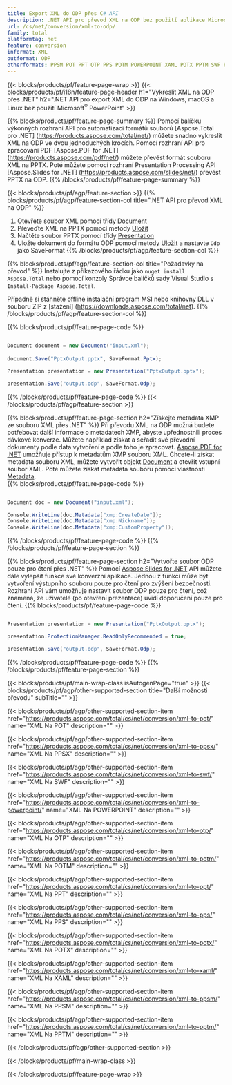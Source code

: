 ```yaml
---
title: Export XML do ODP přes C# API
description: .NET API pro převod XML na ODP bez použití aplikace Microsoft Word
url: /cs/net/conversion/xml-to-odp/
family: total
platformtag: net
feature: conversion
informat: XML
outformat: ODP
otherformats: PPSM POT PPT OTP PPS POTM POWERPOINT XAML POTX PPTM SWF PPSX
---
```

{{< blocks/products/pf/feature-page-wrap >}}
{{< blocks/products/pf/i18n/feature-page-header h1="Vykreslit XML na ODP přes .NET" h2=".NET API pro export XML do ODP na Windows, macOS a Linux bez použití Microsoft<sup>&reg;</sup> PowerPoint" >}}

{{% blocks/products/pf/feature-page-summary %}}
Pomocí balíčku výkonných rozhraní API pro automatizaci formátů souborů [Aspose.Total pro .NET] (https://products.aspose.com/total/net/) můžete snadno vykreslit XML na ODP ve dvou jednoduchých krocích. Pomocí rozhraní API pro zpracování PDF [Aspose.PDF for .NET] (https://products.aspose.com/pdf/net/) můžete převést formát souboru XML na PPTX. Poté můžete pomocí rozhraní Presentation Processing API [Aspose.Slides for .NET] (https://products.aspose.com/slides/net/) převést PPTX na ODP.
{{% /blocks/products/pf/feature-page-summary  %}}

{{< blocks/products/pf/agp/feature-section >}}
{{% blocks/products/pf/agp/feature-section-col title=".NET API pro převod XML na ODP" %}}
1. Otevřete soubor XML pomocí třídy [Document](https://apireference.aspose.com/pdf/net/aspose.pdf/document)
2. Převeďte XML na PPTX pomocí metody [Uložit](https://apireference.aspose.com/pdf/net/aspose.pdf.document/save/methods/5)
3. Načtěte soubor PPTX pomocí třídy [Presentation](https://apireference.aspose.com/slides/net/aspose.slides/presentation)
4. Uložte dokument do formátu ODP pomocí metody [Uložit](https://apireference.aspose.com/slides/net/aspose.slides.presentation/save/methods/5) a nastavte `Odp` jako SaveFormat
{{% /blocks/products/pf/agp/feature-section-col %}}

{{% blocks/products/pf/agp/feature-section-col title="Požadavky na převod" %}}
Instalujte z příkazového řádku jako ```nuget install Aspose.Total``` nebo pomocí konzoly Správce balíčků sady Visual Studio s ```Install-Package Aspose.Total```.

Případně si stáhněte offline instalační program MSI nebo knihovny DLL v souboru ZIP z [stažení] (https://downloads.aspose.com/total/net).
{{% /blocks/products/pf/agp/feature-section-col %}}

{{% blocks/products/pf/feature-page-code %}}

```cs

Document document = new Document("input.xml");
 
document.Save("PptxOutput.pptx", SaveFormat.Pptx); 

Presentation presentation = new Presentation("PptxOutput.pptx");

presentation.Save("output.odp", SaveFormat.Odp);   
```
{{% /blocks/products/pf/feature-page-code %}}
{{< /blocks/products/pf/agp/feature-section >}}

{{% blocks/products/pf/feature-page-section  h2="Získejte metadata XMP ze souboru XML přes .NET" %}}
Při převodu XML na ODP možná budete potřebovat další informace o metadatech XMP, abyste upřednostnili proces dávkové konverze. Můžete například získat a seřadit své převodní dokumenty podle data vytvoření a podle toho je zpracovat. [Aspose.PDF for .NET](https://products.aspose.com/pdf/net/) umožňuje přístup k metadatům XMP souboru XML. Chcete-li získat metadata souboru XML, můžete vytvořit objekt [Document](https://apireference.aspose.com/pdf/net/aspose.pdf/document) a otevřít vstupní soubor XML. Poté můžete získat metadata souboru pomocí vlastnosti [Metadata](https://apireference.aspose.com/pdf/net/aspose.pdf/document/properties/metadata).  
{{% blocks/products/pf/feature-page-code %}}

```cs

Document doc = new Document("input.xml");

Console.WriteLine(doc.Metadata["xmp:CreateDate"]);
Console.WriteLine(doc.Metadata["xmp:Nickname"]);
Console.WriteLine(doc.Metadata["xmp:CustomProperty"]);
```
{{% /blocks/products/pf/feature-page-code  %}}
{{% /blocks/products/pf/feature-page-section %}}

{{% blocks/products/pf/feature-page-section  h2="Vytvořte soubor ODP pouze pro čtení přes .NET" %}}
Pomocí [Aspose.Slides for .NET](https://products.aspose.com/slides/net/) API můžete dále vylepšit funkce své konverzní aplikace. Jednou z funkcí může být vytvoření výstupního souboru pouze pro čtení pro zvýšení bezpečnosti. Rozhraní API vám umožňuje nastavit soubor ODP pouze pro čtení, což znamená, že uživatelé (po otevření prezentace) uvidí doporučení pouze pro čtení. 
{{% blocks/products/pf/feature-page-code %}}

```cs

Presentation presentation = new Presentation("PptxOutput.pptx");

presentation.ProtectionManager.ReadOnlyRecommended = true;

presentation.Save("output.odp", SaveFormat.Odp);     
```
{{% /blocks/products/pf/feature-page-code  %}}
{{% /blocks/products/pf/feature-page-section %}}

{{< blocks/products/pf/main-wrap-class isAutogenPage="true" >}}
{{< blocks/products/pf/agp/other-supported-section title="Další možnosti převodu" subTitle="" >}}

{{< blocks/products/pf/agp/other-supported-section-item href="https://products.aspose.com/total/cs/net/conversion/xml-to-pot/" name="XML Na POT" description="" >}}

{{< blocks/products/pf/agp/other-supported-section-item href="https://products.aspose.com/total/cs/net/conversion/xml-to-ppsx/" name="XML Na PPSX" description="" >}}

{{< blocks/products/pf/agp/other-supported-section-item href="https://products.aspose.com/total/cs/net/conversion/xml-to-swf/" name="XML Na SWF" description="" >}}

{{< blocks/products/pf/agp/other-supported-section-item href="https://products.aspose.com/total/cs/net/conversion/xml-to-powerpoint/" name="XML Na POWERPOINT" description="" >}}

{{< blocks/products/pf/agp/other-supported-section-item href="https://products.aspose.com/total/cs/net/conversion/xml-to-otp/" name="XML Na OTP" description="" >}}

{{< blocks/products/pf/agp/other-supported-section-item href="https://products.aspose.com/total/cs/net/conversion/xml-to-potm/" name="XML Na POTM" description="" >}}

{{< blocks/products/pf/agp/other-supported-section-item href="https://products.aspose.com/total/cs/net/conversion/xml-to-ppt/" name="XML Na PPT" description="" >}}

{{< blocks/products/pf/agp/other-supported-section-item href="https://products.aspose.com/total/cs/net/conversion/xml-to-pps/" name="XML Na PPS" description="" >}}

{{< blocks/products/pf/agp/other-supported-section-item href="https://products.aspose.com/total/cs/net/conversion/xml-to-potx/" name="XML Na POTX" description="" >}}

{{< blocks/products/pf/agp/other-supported-section-item href="https://products.aspose.com/total/cs/net/conversion/xml-to-xaml/" name="XML Na XAML" description="" >}}

{{< blocks/products/pf/agp/other-supported-section-item href="https://products.aspose.com/total/cs/net/conversion/xml-to-ppsm/" name="XML Na PPSM" description="" >}}

{{< blocks/products/pf/agp/other-supported-section-item href="https://products.aspose.com/total/cs/net/conversion/xml-to-pptm/" name="XML Na PPTM" description="" >}}



{{< /blocks/products/pf/agp/other-supported-section >}}

{{< /blocks/products/pf/main-wrap-class >}}

{{< /blocks/products/pf/feature-page-wrap >}}